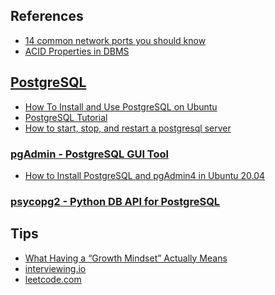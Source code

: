 ## References
<ul>
  <li><a href="https://opensource.com/article/18/10/common-network-ports">14 common network ports you should know</a></li>
  
  <li><a href="https://opensource.com/article/18/10/common-network-ports">ACID Properties in DBMS</a></li>
</ul>

## [PostgreSQL](https://www.postgresql.org/)
<ul>
  <li><a href="https://www.digitalocean.com/community/tutorials/how-to-install-and-use-postgresql-on-ubuntu-18-04">How To Install and Use PostgreSQL on Ubuntu</a></li>
  
  <li><a href="https://www.postgresqltutorial.com/">PostgreSQL Tutorial</a></li>
  
  <li><a href="https://tableplus.com/blog/2018/10/how-to-start-stop-restart-postgresql-server.html">How to start, stop, and restart a postgresql server</a></li>
  
</ul>

### [pgAdmin - PostgreSQL GUI Tool](https://www.pgadmin.org/)
<ul>
  <li><a href="https://www.tecmint.com/install-postgresql-and-pgadmin-in-ubuntu/">How to Install PostgreSQL and pgAdmin4 in Ubuntu 20.04</a></li>
</ul>

### [psycopg2 - Python DB API for PostgreSQL](https://pypi.org/project/psycopg2/)

## Tips
<ul>
  <li><a href="https://hbr.org/2016/01/what-having-a-growth-mindset-actually-means">What Having a “Growth Mindset” Actually Means</a></li>
 
  <li><a href="https://interviewing.io/">interviewing.io</a></li>

  <li><a href="https://leetcode.com/">leetcode.com</a></li>
</ul>
